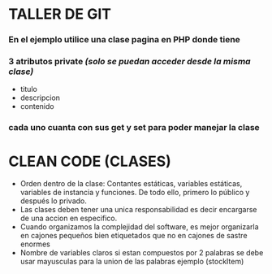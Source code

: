 # TALLER DE GIT

### En el ejemplo utilice una clase **pagina** en PHP donde tiene
### 3 atributos private ___(solo se puedan acceder desde la misma clase)___
  - titulo
  - descripcion
  - contenido

### cada uno cuanta con sus get y set para poder manejar la clase

# CLEAN CODE (CLASES)
  - Orden dentro de la clase: Contantes estáticas, variables estáticas,
    variables de instancia y funciones. De todo ello, primero lo público y después lo privado.
  - Las clases deben tener una unica responsabilidad es decir encargarse de una accion en especifico.
  - Cuando organizamos la complejidad del software, es mejor organizarla en cajones pequeños bien etiquetados que no en cajones de sastre enormes
  - Nombre de variables claros si estan compuestos por 2 palabras se debe usar mayusculas para la union de las palabras ejemplo (stockItem)
